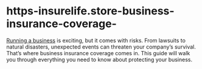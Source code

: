 # https-insurelife.store-business-insurance-coverage-
[Running a business](https://insurelife.store/business-insurance-coverage/) is exciting, but it comes with risks. From lawsuits to natural disasters, unexpected events can threaten your company’s survival. That’s where business insurance coverage comes in. This guide will walk you through everything you need to know about protecting your business.
